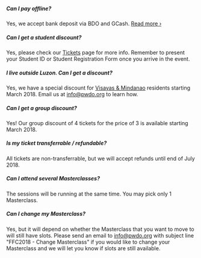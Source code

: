 ##### Can I pay offline?

Yes, we accept bank deposit via BDO and GCash. <a href="https://2018.formfunctionclass.com/tickets?id=how-to-pay">Read more &rsaquo;</a>

##### Can I get a student discount?

Yes, please check our <a href="https://2018.formfunctionclass.com/tickets">Tickets</a> page for more info. Remember to present your Student ID or Student Registration Form once you arrive in the event.

##### I live outside Luzon. Can I get a discount?

Yes, we have a special discount for <a href="https://2018.formfunctionclass.com/tickets">Visayas & Mindanao</a> residents starting March 2018. Email us at <a href="mailto:info@pwdo.org">info@pwdo.org</a> to learn how.

##### Can I get a group discount?

Yes! Our group discount of 4 tickets for the price of 3 is available starting March 2018.

##### Is my ticket transferrable / refundable?

All tickets are non-transferrable, but we will accept refunds until end of July 2018.

##### Can I attend several Masterclasses?

The sessions will be running at the same time. You may pick only 1 Masterclass.

##### Can I change my Masterclass?

Yes, but it will depend on whether the Masterclass that you want to move to will still have slots. Please send an email to <a href="mailto:info@pwdo.org" class="anchor green">info@pwdo.org</a> with subject line "FFC2018 - Change Masterclass" if you would like to change your Masterclass and we will let you know if slots are still available.
